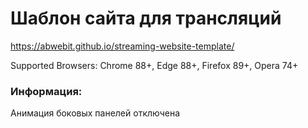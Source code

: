 # Шаблон сайта для трансляций

https://abwebit.github.io/streaming-website-template/  

Supported Browsers: Chrome 88+, Edge 88+, Firefox 89+, Opera 74+  

### Информация:  
Анимация боковых панелей отключена  
